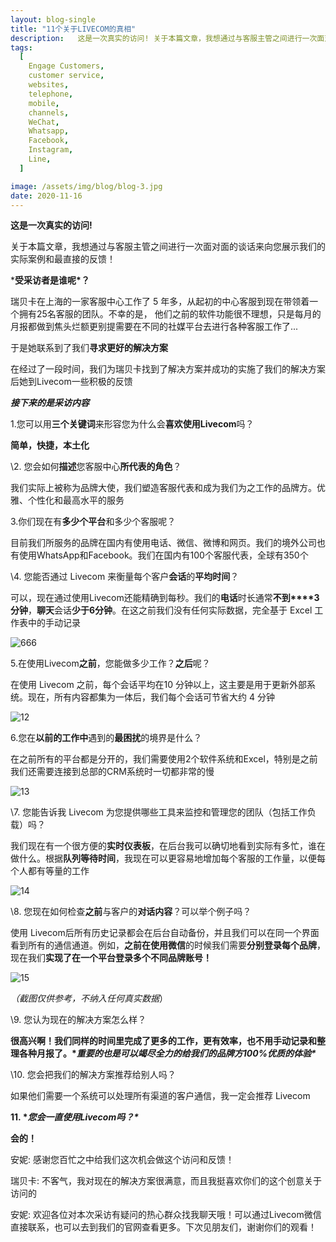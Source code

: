 ```yaml
---
layout: blog-single
title: "11个关于LIVECOM的真相"
description:   这是一次真实的访问! 关于本篇文章，我想通过与客服主管之间进行一次面对面的谈话来向您展示我们的实际案例和最直接的反馈！ 受采访者是谁呢？ 瑞贝卡在上海的一家客服中心工作了 5 年多，从起初的中心客服到现在带领着一个拥有25名客服的团队。不幸的是，...
tags:
  [
    Engage Customers,
    customer service,
    websites,
    telephone,
    mobile,
    channels,
    WeChat,
    Whatsapp,
    Facebook,
    Instagram,
    Line,
  ]

image: /assets/img/blog/blog-3.jpg
date: 2020-11-16
---
```


**这是一次真实的访问!**

关于本篇文章，我想通过与客服主管之间进行一次面对面的谈话来向您展示我们的实际案例和最直接的反馈！

***受采访者是谁呢\*？**

瑞贝卡在上海的一家客服中心工作了 5 年多，从起初的中心客服到现在带领着一个拥有25名客服的团队。不幸的是， 他们之前的软件功能很不理想，只是每月的月报都做到焦头烂额更别提需要在不同的社媒平台去进行各种客服工作了...

于是她联系到了我们**寻求更好的解决方案**

在经过了一段时间，我们为瑞贝卡找到了解决方案并成功的实施了我们的解决方案后她到Livecom一些积极的反馈

 

***接下来的是采访内容***

 

 



1.您可以用**三个关键词**来形容您为什么会**喜欢使用Livecom**吗？

**简单，快捷，本土化**

 

\2. 您会如何**描述**您客服中心**所代表的角色**？

我们实际上被称为品牌大使，我们塑造客服代表和成为我们为之工作的品牌方。优雅、个性化和最高水平的服务

 

3.你们现在有**多少个平台**和多少个客服呢？

目前我们所服务的品牌在国内有使用电话、微信、微博和网页。我们的境外公司也有使用WhatsApp和Facebook。我们在国内有100个客服代表，全球有350个

 

\4. 您能否通过 Livecom 来衡量每个客户**会话**的**平均时间**？

可以，现在通过使用Livecom还能精确到每秒。我们的**电话**时长通常**不到****3分钟**，**聊天**会话**少于6分钟**。在这之前我们没有任何实际数据，完全基于 Excel 工作表中的手动记录

![666](/assets/img/blog/666.png)

5.在使用Livecom**之前**，您能做多少工作？**之后**呢？

在使用 Livecom 之前，每个会话平均在10 分钟以上，这主要是用于更新外部系统。现在，所有内容都集为一体后，我们每个会话可节省大约 4 分钟

![12](/assets/img/blog/12.png)

6.您在**以前的工作中**遇到的**最困扰**的境界是什么？

在之前所有的平台都是分开的，我们需要使用2个软件系统和Excel，特别是之前我们还需要连接到总部的CRM系统时一切都非常的慢

![13](/assets/img/blog/13.png)

\7. 您能告诉我 Livecom 为您提供哪些工具来监控和管理您的团队（包括工作负载）吗？

我们现在有一个很方便的**实时仪表板**，在后台我可以确切地看到实际有多忙，谁在做什么。根据**队列等待时间**，我现在可以更容易地增加每个客服的工作量，以便每个人都有等量的工作

![14](/assets/img/blog/14.jpg)

\8. 您现在如何检查**之前**与客户的**对话内容**？可以举个例子吗？

使用 Livecom后所有历史记录都会在后台自动备份，并且我们可以在同一个界面看到所有的通信通道。例如，**之前在使用微信**的时候我们需要**分别登录每个品牌**， 现在我们**实现了在一个平台登录多个不同品牌账号！**

![15](/assets/img/blog/15.png)

*（截图仅供参考，不纳入任何真实数据*）

 

\9. 您认为现在的解决方案怎么样？

**很高兴啊！我们同样的时间里完成了更多的工作，更有效率，也不用手动记录和整理各种月报了。\**重要的也是可以竭尽全力的给我们的品牌方100%优质的体验\****

 

\10. 您会把我们的解决方案推荐给别人吗？

如果他们需要一个系统可以处理所有渠道的客户通信，我一定会推荐 Livecom

 

 

 

**11. \**您会一直使用Livecom吗？\****

**会的！**

 

 

安妮: 感谢您百忙之中给我们这次机会做这个访问和反馈！

 

瑞贝卡: 不客气，我对现在的解决方案很满意，而且我挺喜欢你们的这个创意关于访问的

 

 安妮: 欢迎各位对本次采访有疑问的热心群众找我聊天哦！可以通过Livecom微信直接联系，也可以去到我们的官网查看更多。下次见朋友们，谢谢你们的观看！
